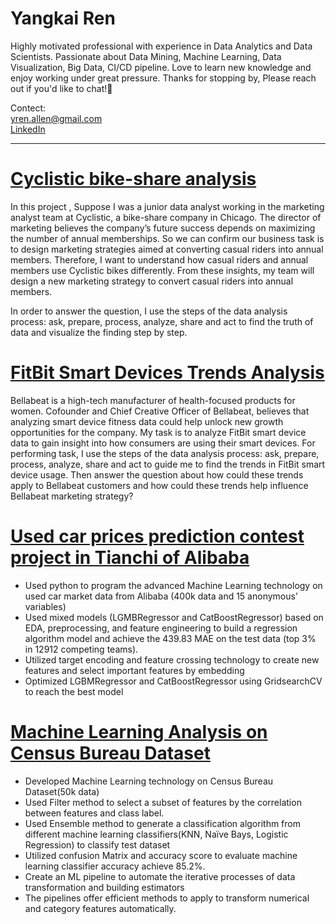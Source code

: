 # Yangkai Ren 
      

Highly motivated professional with experience in Data Analytics and Data Scientists. Passionate about Data Mining, Machine Learning, Data Visualization, Big Data, CI/CD pipeline. Love to learn new knowledge and enjoy working under great pressure. Thanks for stopping by, Please reach out if you'd like to chat!👋

Contect:    
yren.allen@gmail.com    
[LinkedIn](https://www.linkedin.com/in/yangkai-ren-441b64145/)    
    
________________________________________________________________________________________________________________________________________________________________
# [Cyclistic bike-share analysis](https://github.com/YangkaiRen/Bike_Share_Analysis/blob/main/Bike-Share01.ipynb)
In this project , Suppose I was a junior data analyst working in the marketing analyst team at Cyclistic, a bike-share company in Chicago. The director
of marketing believes the company’s future success depends on maximizing the number of annual memberships.  So we can confirm our business task is to design marketing strategies aimed at converting casual riders into annual members.  Therefore, I want to understand how casual riders and annual members use Cyclistic bikes differently. From these insights, my team will design a new marketing strategy to convert casual riders into annual members.

In order to answer the question, I use the steps of the data analysis process: ask, prepare, process, analyze, share and act to find the truth of data and visualize the finding step by step.

# [FitBit Smart Devices Trends Analysis](https://github.com/YangkaiRen/Fitbit_Smart_Devices_Trends_Analysis/blob/master/BitFit_Case_Study.ipynb)
Bellabeat is a high-tech manufacturer of health-focused products for women. Cofounder and Chief Creative Officer of Bellabeat, believes that analyzing smart
device fitness data could help unlock new growth opportunities for the company. My task is to analyze FitBit smart device data to gain insight into how consumers are using their smart devices. For performing task, I use the steps of the data analysis process: ask, prepare, process, analyze, share and act to guide me to find the trends in FitBit smart device usage. Then answer the question about how could these trends apply to Bellabeat customers and how could these trends help influence Bellabeat marketing strategy?



# [Used car prices prediction contest project in Tianchi of Alibaba](https://github.com/YangkaiRen/used_car_DA)


*	Used python to program the advanced Machine Learning technology on used car market data from Alibaba (400k data and 15 anonymous’ variables)           
*	Used mixed models (LGMBRegressor and CatBoostRegressor) based on EDA, preprocessing, and feature engineering to build a regression algorithm model and achieve the 439.83 MAE on the test data (top 3% in 12912 competing teams).         
*	Utilized target encoding and feature crossing technology to create new features and select important features by embedding          
*	Optimized LGBMRegressor and CatBoostRegressor using GridsearchCV to reach the best model        





# [Machine Learning Analysis on Census Bureau Dataset](https://github.com/YangkaiRen/Census-Bureau)


*	Developed Machine Learning technology on Census Bureau Dataset(50k data)            
*	Used Filter method to select a subset of features by the correlation between features and class label.            
*	Used Ensemble method to generate a classification algorithm from different machine learning classifiers(KNN, Naïve Bays, Logistic Regression) to classify test dataset        
*	Utilized confusion Matrix and accuracy score to evaluate machine learning classifier accuracy achieve 85.2%.            
*	Create an ML pipeline to automate the iterative processes of data transformation and building estimators          
*	The pipelines offer efficient methods to apply to transform numerical and category features automatically.        



  


